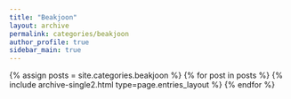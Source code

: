```yaml
---
title: "Beakjoon"
layout: archive
permalink: categories/beakjoon
author_profile: true
sidebar_main: true
---
```


{% assign posts = site.categories.beakjoon %}
{% for post in posts %} 
    {% include archive-single2.html type=page.entries_layout %}
{% endfor %}
